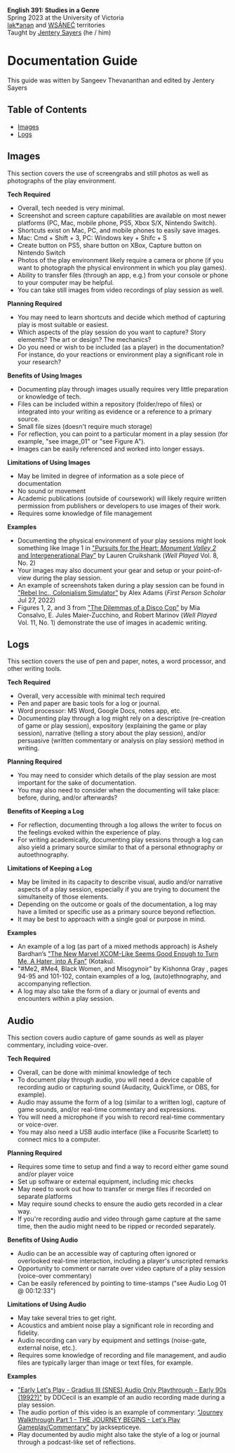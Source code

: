 **English 391: Studies in a Genre**          
Spring 2023 at the University of Victoria  
[lək̓ʷəŋən](https://www.songheesnation.ca/community/l-k-ng-n-traditional-territory) and [<u>W</u>SÁNEĆ](https://wsanec.com/) territories     
Taught by [Jentery Sayers](https://jntry.work/) (he / him)      

# Documentation Guide 

This guide was witten by Sangeev Thevananthan and edited by Jentery Sayers 

## Table of Contents 

* [Images](#images)
* [Logs](#logs)

## Images 

This section covers the use of screengrabs and still photos as well as photographs of the play environment. 

**Tech Required**

-	Overall, tech needed is very minimal.
-	Screenshot and screen capture capabilities are available on most newer platforms (PC, Mac, mobile phone, PS5, Xbox S/X, Nintendo Switch). 
-	Shortcuts exist on Mac, PC, and mobile phones to easily save images. 
-	Mac: Cmd + Shift + 3, PC: Windows key + Shifc + S
-	Create button on PS5, share button on XBox, Capture button on Nintendo Switch
-	Photos of the play environment likely require a camera or phone (if you want to photograph the physical environment in which you play games).
-	Ability to transfer files (through an app, e.g.) from your console or phone to your computer may be helpful. 
-	You can take still images from video recordings of play session as well. 

**Planning Required**

-	You may need to learn shortcuts and decide which method of capturing play is most suitable or easiest. 
-	Which aspects of the play session do you want to capture? Story elements? The art or design? The mechanics?  
-	Do you need or wish to be included (as a player) in the documentation? For instance, do your reactions or environment play a significant role in your research? 

**Benefits of Using Images** 

-	Documenting play through images usually requires very little preparation or knowledge of tech.
-	Files can be included within a repository (folder/repo of files) or integrated into your writing as evidence or a reference to a primary source. 
-	Small file sizes (doesn't require much storage) 
-	For reflection, you can point to a particular moment in a play session (for example, "see image_01" or "see Figure A").
-	Images can be easily referenced and worked into longer essays. 

**Limitations of Using Images**

-	May be limited in degree of information as a sole piece of documentation
-	No sound or movement
-	Academic publications (outside of coursework) will likely require written permission from publishers or developers to use images of their work. 
-	Requires some knowledge of file management

**Examples**

-	Documenting the physical environment of your play sessions might look something like Image 1 in ["Pursuits for the Heart: *Monument Valley 2* and Intergenerational Play”](https://press.etc.cmu.edu/journals/well-played-vol-8-no-2) by Lauren Cruikshank (*Well Played* Vol. 8, No. 2)
-	Your images may also document your gear and setup or your point-of-view during the play session.
-	An example of screenshots taken during a play session can be found in ["Rebel Inc., Colonialism Simulator”](http://www.firstpersonscholar.com/rebel-inc-colonialism-simulator/) by Alex Adams (*First Person Scholar* Jul 27, 2022)
-	Figures 1, 2, and 3 from ["The Dilemmas of a Disco Cop”](https://press.etc.cmu.edu/journals/well-played-vol-11-no-1) by Mia Consalvo, E. Jules Maier-Zucchino, and Robert Marinov (*Well Played* Vol. 11, No. 1) demonstrate the use of images in academic writing.

## Logs 

This section covers the use of pen and paper, notes, a word processor, and other writing tools. 

**Tech Required**

-	Overall, very accessible with minimal tech required  
-	Pen and paper are basic tools for a log or journal. 
-	Word processor: MS Word, Google Docs, notes app, etc.
-	Documenting play through a log might rely on a descriptive (re-creation of game or play session), expository (explaining the game or play session), narrative (telling a story about the play session), and/or persuasive (written commentary or analysis on play session) method in writing.

**Planning Required**

-	You may need to consider which details of the play session are most important for the sake of documentation. 
-	You may also need to consider when the documenting will take place: before, during, and/or afterwards?

**Benefits of Keeping a Log**

-	For reflection, documenting through a log allows the writer to focus on the feelings evoked within the experience of play. 
-	For writing academically, documenting play sessions through a log can also yield a primary source similar to that of a personal ethnography or autoethnography.

**Limitations of Keeping a Log**

-	May be limited in its capacity to describe visual, audio and/or narrative aspects of a play session, especially if you are trying to document the simultaneity of those elements. 
-	Depending on the outcome or goals of the documentation, a log may have a limited or specific use as a primary source beyond reflection.
-	It may be best to approach with a single goal or purpose in mind. 

**Examples**

-	An example of a log (as part of a mixed methods approach) is Ashely Bardhan’s ["The New Marvel XCOM-Like Seems Good Enough to Turn Me, A Hater, into A Fan”](https://kotaku.com/marvel-midnight-suns-impressions-xcom-firaxis-pc-rpg-1849793171) (Kotaku).
-	"#Me2, #Me4, Black Women, and Misogynoir" by Kishonna Gray , pages 94-95 and 101-102, contain examples of a log, (auto)ethnography, and accompanying reflection.
-	A log may also take the form of a diary or journal of events and encounters within a play session.

## Audio

This section covers audio capture of game sounds as well as player commentary, including voice-over.

**Tech Required**

-	Overall, can be done with minimal knowledge of tech
-	To document play through audio, you will need a device capable of recording audio or capturing sound (Audacity, QuickTime, or OBS, for example). 
-	Audio may assume the form of a log (similar to a written log), capture of game sounds, and/or real-time commentary and expressions. 
-	You will need a microphone if you wish to record real-time commentary or voice-over. 
-	You may also need a USB audio interface (like a Focusrite Scarlett) to connect mics to a computer. 

**Planning Required**

-	Requires some time to setup and find a way to record either game sound and/or player voice
-	Set up software or external equipment, including mic checks 
-	May need to work out how to transfer or merge files if recorded on separate platforms
-	May require sound checks to ensure the audio gets recorded in a clear way. 
-	If you're recording audio and video through game capture at the same time, then the audio might need to be ripped or recorded separately. 

**Benefits of Using Audio**

-	Audio can be an accessible way of capturing often ignored or overlooked real-time interaction, including a player's unscripted remarks 
-	Opportunity to comment or narrate over video capture of a play session (voice-over commentary) 
-	Can be easily referenced by pointing to time-stamps ("see Audio Log 01 @ 00:12:33")

**Limitations of Using Audio** 

-	May take several tries to get right. 
-	Acoustics and ambient noise play a significant role in recording and fidelity. 
-	Audio recording can vary by equipment and settings (noise-gate, external noise, etc.).
-	Requires some knowledge of recording and file management, and audio files are typically larger than image or text files, for example. 

**Examples** 

-	["Early Let's Play - Gradius III (SNES) Audio Only Playthrough - Early 90s (1992?)"](https://youtu.be/XeA5SvVyQw8) by DDCecil is an example of an audio recording made during a play session.
-	The audio portion of this video is an example of commentary: [“Journey Walkthrough Part 1 - THE JOURNEY BEGINS - Let's Play Gameplay/Commentary”](https://youtu.be/lPUqJ0lXT6E) by jacksepticeye. 
-	Play documented by audio might also take the style of a log or journal through a podcast-like set of reflections. 


